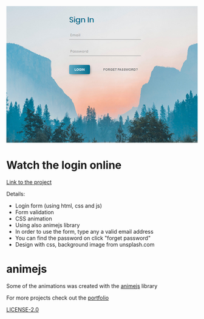 ![Login Form](<images/ps.jpg> "JS Login Form")


# Watch the login online

[Link to the project](
https://frnt-end.github.io/JS-Login-Form/)


Details:
* Login form (using html, css and js)
* Form validation
* CSS animation
* Using also animejs library
* In order to use the form, type any a valid email address
* You can find the password on click "forget password"
* Design with css, background image from unsplash.com


# animejs

Some of the animations was created with the [animejs](https://animejs.com)  library



For more projects check out the  [portfolio](http://nirit-nagar.com)




 [LICENSE-2.0](
http://www.apache.org/licenses/LICENSE-2.0)
